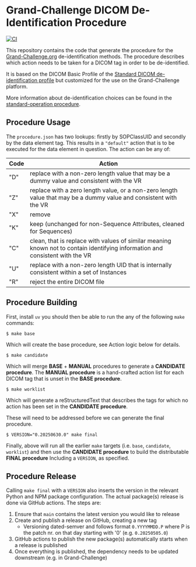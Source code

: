 # Grand-Challenge DICOM De-Identification Procedure

[![CI](https://github.com/DIAGNijmegen/rse-grand-challenge-dicom-de-id-procedure/actions/workflows/ci.yml/badge.svg)](https://github.com/DIAGNijmegen/rse-grand-challenge-dicom-de-id-procedure/actions/workflows/ci.yml)

This repository contains the code that generate the procedure for the [Grand-Challenge.org](https://www.grand-challenge.org) de-identification methods. The procedure describes which action needs to be taken for a DICOM tag in order to be de-identified.

It is based on the DICOM Basic Profile of the [Standard DICOM de-identification profile](https://dicom.nema.org/medical/dicom/current/output/chtml/part15/chapter_E.html#table_E.1-1) but customized for the use on the Grand-Challenge platform.

More information about de-identification choices can be found in the [standard-operation procedure](SOP.md).

## Procedure Usage

The `procedure.json` has two lookups: firstly by SOPClassUID and secondly by the data element tag. This results in a `"default"` action that is to be executed for the data element in question. The action can be any of:

Code | Action
---|---
"D" |	replace with a non-zero length value that may be a dummy value and consistent with the VR
"Z" |	replace with a zero length value, or a non-zero length value that may be a dummy value and consistent with the VR
"X" |	remove
"K" |	keep (unchanged for non-Sequence Attributes, cleaned for Sequences)
"C" |	clean, that is replace with values of similar meaning known not to contain identifying information and consistent with the VR
"U" |	replace with a non-zero length UID that is internally consistent within a set of Instances
"R" |	reject the entire DICOM file


## Procedure Building

First, install `uv` you should then be able to run the any of the following `make` commands:

    $ make base

Which will create the base procedure, see Action logic below for details.

    $ make candidate

Which will merge **BASE** + **MANUAL** procedures to generate a **CANDIDATE procedure**. The **MANUAL procedure** is a hand-crafted action list for each DICOM tag that is unset in the **BASE procedure**.

    $ make worklist

Which will generate a reStructuredText that describes the tags for which no action has been set in the **CANDIDATE procedure**.

These will need to be addressed before we can generate the final procedure.

    $ VERSION="0.20250630.0" make final

Finally, above  will run all the earlier `make` targets (i.e. `base`, `candidate`, `worklist`) and then use the **CANDIDATE procedure** to build the distributable **FINAL procedure** Including a `VERSION`, as specified.


## Procedure Release

Calling `make final` with a `VERSION` also inserts the version in the relevant Python and NPM package configuration. The actual package(s) release is done via GitHub actions. The steps are:

1. Ensure that `main` contains the latest version you would like to release
2. Create and publish a release on GitHub, creating a new tag
    - Versioning dated-semver and follows format `0.YYYYMMDD.P` where P is the patch nr. on that day starting with '0' (e.g. `0.20250505.0`)
3. GitHub actions to publish the new package(s) automatically starts when a release is published
4. Once everything is published, the dependency needs to be updated downstream (e.g. in Grand-Challenge)
